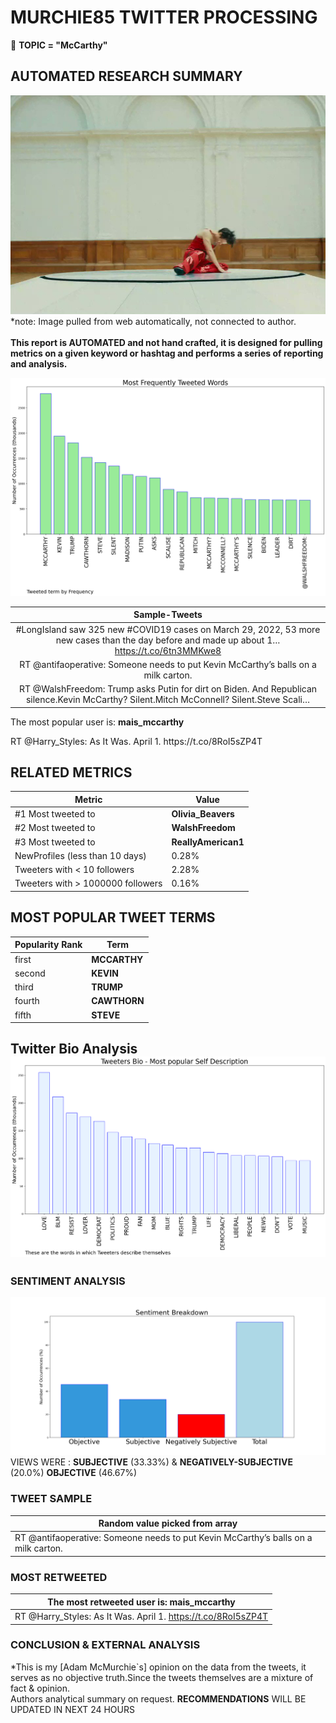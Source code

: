 # MURCHIE85 TWITTER PROCESSING 
&#x1F34E; **TOPIC = "McCarthy"**

## AUTOMATED RESEARCH SUMMARY

![image](assets/2022-03-30hashtagImage.png)*note: Image pulled from web automatically, not connected to author.
<br></br>
<b> This report is AUTOMATED and not hand crafted, it is designed for pulling metrics on a given keyword or hashtag and performs a series of reporting and analysis.</b>



![image](assets/2022-03-30TWEETS.png)



|                **Sample-Tweets**        |
| :-------------: |
| #LongIsland saw 325 new #COVID19 cases on March 29, 2022, 53 more new cases than the day before and made up about 1… https://t.co/6tn3MMKwe8 |
| RT @antifaoperative: Someone needs to put Kevin McCarthy’s balls on a milk carton. |
| RT @WalshFreedom: Trump asks Putin for dirt on Biden. And Republican silence.Kevin McCarthy? Silent.Mitch McConnell? Silent.Steve Scali… |

The most popular user is: **mais_mccarthy**
<div class="alert alert-block alert-danger"> RT @Harry_Styles: As It Was. April 1. https://t.co/8RoI5sZP4T</div>

## RELATED METRICS<br>
| Metric | Value |
| ------------- | ------------- |
| #1 Most tweeted to  | **Olivia_Beavers** |
| #2 Most tweeted to  | **WalshFreedom** |
| #3 Most tweeted to  | **ReallyAmerican1** |
| NewProfiles (less than 10 days) | 0.28%  |
| Tweeters with < 10 followers  | 2.28%|
| Tweeters with > 1000000 followers  | 0.16%  |



## MOST POPULAR TWEET TERMS 


| Popularity Rank  | Term |
| ------------- | ------------- |
| first  | **MCCARTHY**  |
| second  | **KEVIN**  |
| third  | **TRUMP** |
| fourth  | **CAWTHORN**  |
| fifth  | **STEVE**  |


## Twitter Bio Analysis![image](assets/2022-03-30BIO.png)
### SENTIMENT ANALYSIS
![image](assets/2022-03-30sentiment.png)
VIEWS WERE : **SUBJECTIVE**  (33.33%) & **NEGATIVELY-SUBJECTIVE** (20.0%) **OBJECTIVE** (46.67%)

### TWEET SAMPLE 
| Random value picked from array |
| ------------- |
|RT @antifaoperative: Someone needs to put Kevin McCarthy’s balls on a milk carton. |

### MOST RETWEETED 

| The most retweeted user is: **mais_mccarthy**  |
| ------------- |
| RT @Harry_Styles: As It Was. April 1. https://t.co/8RoI5sZP4T |

### CONCLUSION & EXTERNAL ANALYSIS

*This is my [Adam McMurchie`s] opinion on the data from the tweets, it serves as no objective truth.Since the tweets themselves are a mixture of fact & opinion.<br>
Authors analytical summary on request.
**RECOMMENDATIONS** WILL BE UPDATED IN NEXT  24 HOURS <br>
